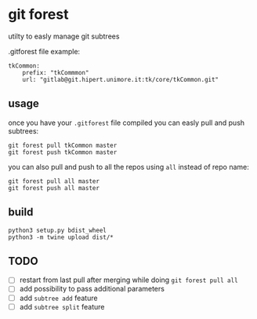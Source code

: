 # git forest
utilty to easly manage git subtrees

.gitforest file example:
```
tkCommon:
    prefix: "tkCommmon"
    url: "gitlab@git.hipert.unimore.it:tk/core/tkCommon.git"
```

## usage
once you have your `.gitforest` file compiled you can easly pull and push subtrees:
```
git forest pull tkCommon master
git forest push tkCommon master
```
you can also pull and push to all the repos using `all` instead of repo name:
```
git forest pull all master
git forest push all master
```

## build
```
python3 setup.py bdist_wheel
python3 -m twine upload dist/*
```

## TODO
- [ ] restart from last pull after merging while doing `git forest pull all`
- [ ] add possibility to pass additional parameters
- [ ] add `subtree add` feature
- [ ] add `subtree split` feature
